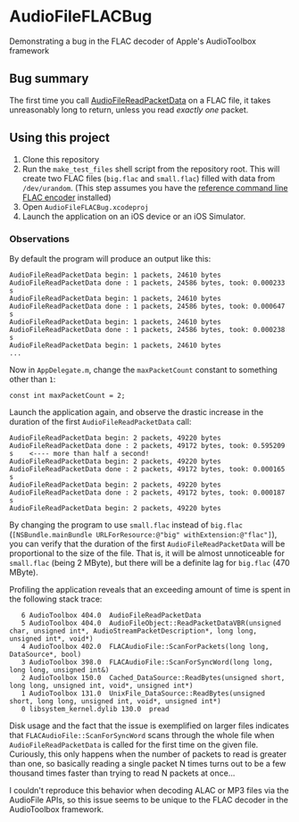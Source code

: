 # AudioFileFLACBug
Demonstrating a bug in the FLAC decoder of Apple's AudioToolbox framework

## Bug summary

The first time you call [AudioFileReadPacketData](https://developer.apple.com/documentation/audiotoolbox/1502788-audiofilereadpacketdata?language=objc) on a FLAC file, it takes unreasonably long to return, unless you read *exactly one* packet. 

## Using this project

1. Clone this repository
2. Run the `make_test_files` shell script from the repository root. This will create two FLAC files (`big.flac` and `small.flac`) filled with data from `/dev/urandom`. (This step assumes you have the [reference command line FLAC encoder](https://xiph.org/flac/download.html) installed)
3. Open `AudioFileFLACBug.xcodeproj`
4. Launch the application on an iOS device or an iOS Simulator.

### Observations

By default the program will produce an output like this:
```
AudioFileReadPacketData begin: 1 packets, 24610 bytes
AudioFileReadPacketData done : 1 packets, 24586 bytes, took: 0.000233 s
AudioFileReadPacketData begin: 1 packets, 24610 bytes
AudioFileReadPacketData done : 1 packets, 24586 bytes, took: 0.000647 s
AudioFileReadPacketData begin: 1 packets, 24610 bytes
AudioFileReadPacketData done : 1 packets, 24586 bytes, took: 0.000238 s
AudioFileReadPacketData begin: 1 packets, 24610 bytes
...
```
Now in `AppDelegate.m`, change the `maxPacketCount` constant to something other than `1`:
```
const int maxPacketCount = 2;
```
Launch the application again, and observe the drastic increase in the duration of the first `AudioFileReadPacketData` call:
```
AudioFileReadPacketData begin: 2 packets, 49220 bytes
AudioFileReadPacketData done : 2 packets, 49172 bytes, took: 0.595209 s    <---- more than half a second!
AudioFileReadPacketData begin: 2 packets, 49220 bytes
AudioFileReadPacketData done : 2 packets, 49172 bytes, took: 0.000165 s
AudioFileReadPacketData begin: 2 packets, 49220 bytes
AudioFileReadPacketData done : 2 packets, 49172 bytes, took: 0.000187 s
AudioFileReadPacketData begin: 2 packets, 49220 bytes
```
By changing the program to use `small.flac` instead of `big.flac` (`[NSBundle.mainBundle URLForResource:@"big" withExtension:@"flac"]`), you can verify that the duration of the first `AudioFileReadPacketData` will be proportional to the size of the file. That is, it will be almost unnoticeable for `small.flac` (being 2 MByte), but there will be a definite lag for `big.flac` (470 MByte). 

Profiling the application reveals that an exceeding amount of time is spent in the following stack trace:

```
   6 AudioToolbox 404.0  AudioFileReadPacketData
   5 AudioToolbox 404.0  AudioFileObject::ReadPacketDataVBR(unsigned char, unsigned int*, AudioStreamPacketDescription*, long long, unsigned int*, void*)
   4 AudioToolbox 402.0  FLACAudioFile::ScanForPackets(long long, DataSource*, bool)
   3 AudioToolbox 398.0  FLACAudioFile::ScanForSyncWord(long long, long long, unsigned int&)
   2 AudioToolbox 150.0  Cached_DataSource::ReadBytes(unsigned short, long long, unsigned int, void*, unsigned int*)
   1 AudioToolbox 131.0  UnixFile_DataSource::ReadBytes(unsigned short, long long, unsigned int, void*, unsigned int*)
   0 libsystem_kernel.dylib 130.0  pread
```

Disk usage and the fact that the issue is exemplified on larger files indicates that `FLACAudioFile::ScanForSyncWord` scans through the whole file when `AudioFileReadPacketData` is called for the first time on the given file. Curiously, this only happens when the number of packets to read is greater than one, so basically reading a single packet N times turns out to be a few thousand times faster than trying to read N packets at once...

I couldn't reproduce this behavior when decoding ALAC or MP3 files via the AudioFile APIs, so this issue seems to be unique to the FLAC decoder in the AudioToolbox framework. 
